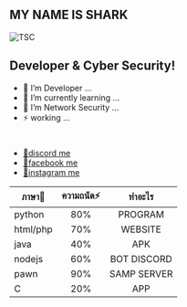 ## MY NAME IS SHARK
![TSC](https://media.discordapp.net/attachments/952743388640333844/1066226247719469096/image.png)

## Developer & Cyber Security!

- 🔭 I’m Developer ...
- 🌱 I’m currently learning ...
- 👯 I’m Network Security ...
- ⚡ working ...
#
- [ 💬discord me](https://discord.gg/8uHYmC3NmJ)
- [ 💬facebook me](https://www.facebook.com/chanudom.tor)
- [ 💬instagram me](https://www.instagram.com/x._.chanudom/)


| ภาษา🔭       |ความถนัด⚡      | ทำอะไร     |
| ------------- |:-----------------------------------------------------:|:-----------------------------------------------------:| 
| python        | 80%           | PROGRAM |
| html/php      | 70%      | WEBSITE |
| java          | 40%      | APK |
| nodejs        | 60%      | BOT DISCORD |
| pawn          | 90%      | SAMP SERVER |
| C             | 20%      | APP |
#

<!--
**Sharktsc-cat/Sharktsc-cat** is a ✨ _special_ ✨ repository because its `README.md` (this file) appears on your GitHub profile.

Here are some ideas to get you started:

- 🔭 I’m Developer ...
- 🌱 I’m currently learning ...
- 👯 I’m Network Security ...
- ⚡ working ...
-->
